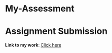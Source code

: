 # My-Assessment
# Assignment Submission  
**Link to my work**: [Click here](https://drive.google.com/file/d/1bJGs1Z9ylxsHZvTCTz2rjI2g0mikwfXK/view?usp=drivesdk)  
